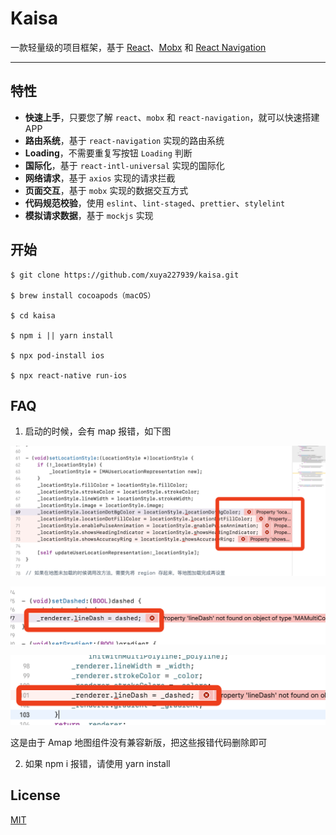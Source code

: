 # Kaisa

一款轻量级的项目框架，基于 [React](https://github.com/facebook/react)、[Mobx](https://github.com/mobxjs/mobx) 和 [React Navigation](https://github.com/react-navigation/react-navigation)

---

## 特性

- **快速上手**，只要您了解 `react`、`mobx` 和 `react-navigation`，就可以快速搭建 APP
- **路由系统**，基于 `react-navigation` 实现的路由系统
- **Loading**，不需要重复写按钮 `Loading` 判断
- **国际化**，基于 `react-intl-universal` 实现的国际化
- **网络请求**，基于 `axios` 实现的请求拦截
- **页面交互**，基于 `mobx` 实现的数据交互方式
- **代码规范校验**，使用 `eslint`、`lint-staged`、`prettier`、`stylelint`
- **模拟请求数据**，基于 `mockjs` 实现

## 开始

```
$ git clone https://github.com/xuya227939/kaisa.git

$ brew install cocoapods（macOS）

$ cd kaisa

$ npm i || yarn install

$ npx pod-install ios

$ npx react-native run-ios
```

## FAQ

1. 启动的时候，会有 map 报错，如下图

![WechatIMG2599](./WechatIMG2599.png)

![WechatIMG2500](./WechatIMG2600.png)

![WechatIMG2501](./WechatIMG2601.png)

这是由于 Amap 地图组件没有兼容新版，把这些报错代码删除即可

2. 如果 npm i 报错，请使用 yarn install

## License

[MIT](https://tldrlegal.com/license/mit-license)

